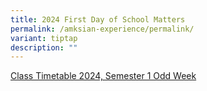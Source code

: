 ```yaml
---
title: 2024 First Day of School Matters
permalink: /amksian-experience/permalink/
variant: tiptap
description: ""
---
```

<p></p><p></p><p><a href="/files%2F2024%20Timetable%20Matters/Sem_1_2024_Class_Timetable_Odd_Week.pdf" rel="noopener noreferrer nofollow" target="_blank">Class Timetable 2024, Semester 1 Odd Week</a></p>